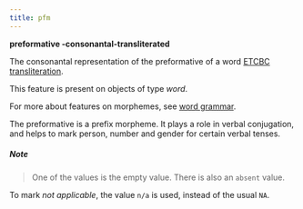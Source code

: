 ```yaml
---
title: pfm
---
```


**preformative -consonantal-transliterated**


The consonantal representation of the preformative of a word
[ETCBC transliteration](https://shebanq.ancient-data.org/shebanq/static/docs/ETCBC4-transcription.pdf).

This feature is present on objects of type *word*.

For more about features on morphemes, see [word grammar](0_wordgrammar).

The preformative is a prefix morpheme. It plays a role in verbal conjugation, and helps
to mark person, number and gender for certain verbal tenses.

##### Note
> One of the values is the empty value. There is also an `absent` value.

To mark *not applicable*, the value `n/a` is used, instead of the usual `NA`.

